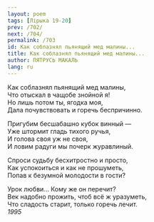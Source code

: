 ```yaml
---
layout: poem
tags: [Лірыка 19-20]
prev: /702/
next: /704/
permalink: /703
id: Как соблазнял пьянящий мед малины...
title: Как соблазнял пьянящий мед малины...
author: ПЯТРУСЬ МАКАЛЬ
lang: ru
---
```



Как соблазнял пьянящий мед малины,  
Что отыскал в чащобе знойной я!  
Но лишь потом ты, ягодка моя,  
Дала почувствовать и горечь беспричинно.  

Пригубим бесшабашно кубок винный —  
Уже штормит гладь тихого ручья,  
И голова своя уж не своя,  
И ловим радуги мы почерк журавлиный.  

Спроси судьбу бесхитростно и просто,  
Как успокоиться и как не прошуметь,  
Попав к безумной молодости в гости?  

Урок любви... Кому же он перечит?  
Век надобно прожить, чтоб всё ж уразуметь,  
Что сладость старит, только горечь лечит.  
*1995*  

